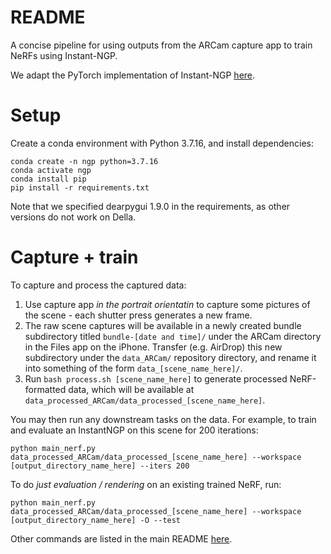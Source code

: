 # README

A concise pipeline for using outputs from the ARCam capture app to train NeRFs using Instant-NGP.

We adapt the PyTorch implementation of Instant-NGP [here](https://github.com/ashawkey/torch-ngp).

# Setup
Create a conda environment with Python 3.7.16, and install dependencies:
```
conda create -n ngp python=3.7.16
conda activate ngp
conda install pip
pip install -r requirements.txt
```
Note that we specified dearpygui 1.9.0 in the requirements, as other versions do not work on Della.

# Capture + train
To capture and process the captured data:
1. Use capture app *in the portrait orientatin* to capture some pictures of the scene - each shutter press generates a new frame.
2. The raw scene captures will be available in a newly created bundle subdirectory titled `bundle-[date and time]/` under the ARCam directory in the Files app on the iPhone. Transfer (e.g. AirDrop) this new subdirectory under the `data_ARCam/` repository directory, and rename it into something of the form `data_[scene_name_here]/`.
3. Run `bash process.sh [scene_name_here]` to generate processed NeRF-formatted data, which will be available at `data_processed_ARCam/data_processed_[scene_name_here]`.

You may then run any downstream tasks on the data. For example, to train and evaluate an InstantNGP on this scene for 200 iterations:
```
python main_nerf.py data_processed_ARCam/data_processed_[scene_name_here] --workspace [output_directory_name_here] --iters 200
```

To do *just evaluation / rendering* on an existing trained NeRF, run:
```
python main_nerf.py data_processed_ARCam/data_processed_[scene_name_here] --workspace [output_directory_name_here] -O --test
```

Other commands are listed in the main README [here](https://github.com/ashawkey/torch-ngp#usage).
